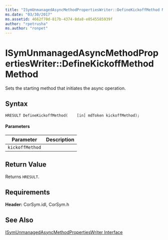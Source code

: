 ```yaml
---
title: "ISymUnmanagedAsyncMethodPropertiesWriter::DefineKickoffMethod Method"
ms.date: "03/30/2017"
ms.assetid: 4662f70d-817b-4374-8da8-e0545585939f
author: "rpetrusha"
ms.author: "ronpet"
---
```

# ISymUnmanagedAsyncMethodPropertiesWriter::DefineKickoffMethod Method
Sets the starting method that initiates the async operation.  

## Syntax  

```idl  
HRESULT DefineKickoffMethod(    [in] mdToken kickoffMethod);  
```  

#### Parameters  


|Parameter|Description|  
|---------------|-----------------|  
|`kickoffMethod`||  

## Return Value  
 Returns `HRESULT`.  

## Requirements  
 **Header:** CorSym.idl, CorSym.h  

## See Also  
 [ISymUnmanagedAsyncMethodPropertiesWriter Interface](../../../../docs/framework/unmanaged-api/diagnostics/isymunmanagedasyncmethodpropertieswriter-interface.md)
